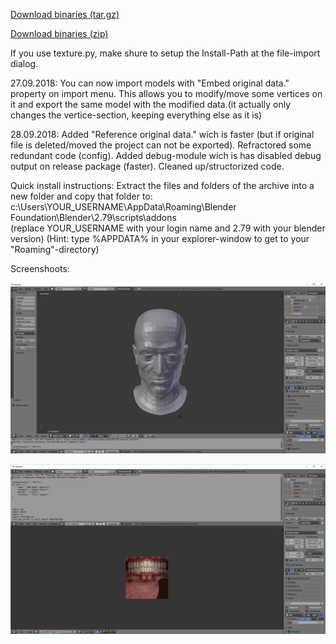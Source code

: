 [Download binaries (tar.gz)](https://bintray.com/thecrazyt/BlenderMhwModelImporter/download_file?file_path=0.2%2FBlenderMhwModelImporter.tar.gz)

[Download binaries (zip)](https://bintray.com/thecrazyt/BlenderMhwModelImporter/download_file?file_path=0.2%2FBlenderMhwModelImporter.zip)

If you use texture.py, make shure to setup the Install-Path at the file-import dialog.

27.09.2018:
You can now import models with "Embed original data." property on import menu.
This allows you to modify/move some vertices on it and export the same model with the modified data.(it actually only changes the vertice-section, keeping everything else as it is)

28.09.2018:
Added "Reference original data." wich is faster (but if original file is deleted/moved the project can not be exported).
Refractored some redundant code (config).
Added debug-module wich is has disabled debug output on release package (faster).
Cleaned up/structorized code.


Quick install instructions:
 Extract the files and folders of the archive into a new folder and copy that folder to:
  c:\Users\YOUR_USERNAME\AppData\Roaming\Blender Foundation\Blender\2.79\scripts\addons\
  (replace YOUR_USERNAME with your login name and 2.79 with your blender version)
  (Hint: type %APPDATA% in your explorer-window to get to your "Roaming"-directory)

Screenshoots:

![screenshoot1](screenshoots/example.png)

![screenshoot2](screenshoots/example2.png)